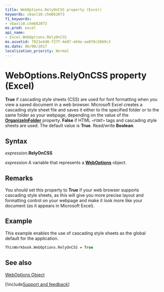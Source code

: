 ```yaml
---
title: WebOptions.RelyOnCSS property (Excel)
keywords: vbaxl10.chm662073
f1_keywords:
- vbaxl10.chm662073
ms.prod: excel
api_name:
- Excel.WebOptions.RelyOnCSS
ms.assetid: 7921e4d8-f27f-4e87-e64e-ae0f8c5869c3
ms.date: 06/08/2017
localization_priority: Normal
---
```



# WebOptions.RelyOnCSS property (Excel)

 **True** if cascading style sheets (CSS) are used for font formatting when you view a saved document in a web browser. Microsoft Excel creates a cascading style sheet file and saves it either to the specified folder or to the same folder as your webpage, depending on the value of the **[OrganizeInFolder](Excel.WebOptions.OrganizeInFolder.md)** property. **False** if HTML `<FONT>` tags and cascading style sheets are used. The default value is **True**. Read/write **Boolean**.


## Syntax

_expression_.**RelyOnCSS**

_expression_ A variable that represents a **[WebOptions](Excel.WebOptions.md)** object.


## Remarks

You should set this property to  **True** if your web browser supports cascading style sheets, as this will give you more precise layout and formatting control on your webpage and make it look more like your document (as it appears in Microsoft Excel).


## Example

This example enables the use of cascading style sheets as the global default for the application.


```vb
ThisWorkbook.WebOptions.RelyOnCSS = True
```


## See also


[WebOptions Object](Excel.WebOptions.md)

[!include[Support and feedback](~/includes/feedback-boilerplate.md)]